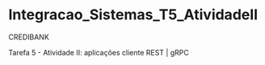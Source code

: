 # Integracao_Sistemas_T5_AtividadeII

CREDIBANK

Tarefa 5 - Atividade II: aplicações cliente REST | gRPC
